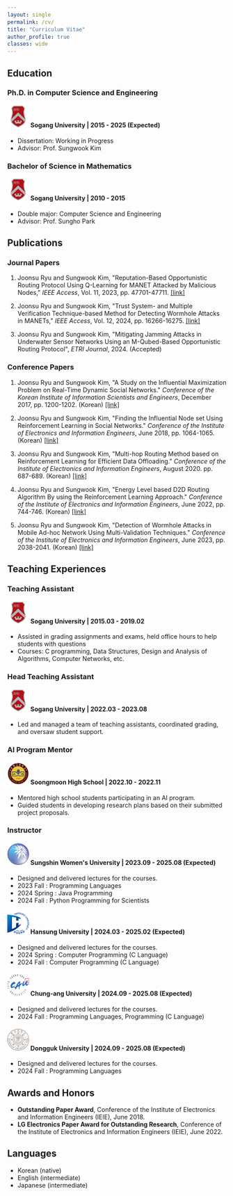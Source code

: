 ```yaml
---
layout: single
permalink: /cv/
title: "Curriculum Vitae"
author_profile: true
classes: wide
---
```


## Education
### Ph.D. in Computer Science and Engineering
#### <img src="\assets\sogang.png" width=50 height=50> **Sogang University** | 2015 - 2025 (Expected)
- Dissertation: Working in Progress
- Advisor: Prof. Sungwook Kim

### Bachelor of Science in Mathematics
#### <img src="\assets\sogang.png" width=50 height=50> **Sogang University** | 2010 - 2015
- Double major: Computer Science and Engineering
- Advisor: Prof. Sungho Park

## Publications
### Journal Papers
1. Joonsu Ryu and Sungwook Kim, "Reputation-Based Opportunistic Routing Protocol Using Q-Learning for MANET Attacked by Malicious Nodes," *IEEE Access*, Vol. 11, 2023, pp. 47701-47711. [[link]](https://ieeexplore.ieee.org/document/10038554)

2. Joonsu Ryu and Sungwook Kim, "Trust System- and Multiple Verification Technique-based Method for Detecting Wormhole Attacks in MANETs," *IEEE Access*, Vol. 12, 2024, pp. 16266-16275. [[link]](https://ieeexplore.ieee.org/document/10403892)

3. Joonsu Ryu and Sungwook Kim, "Mitigating Jamming Attacks in Underwater Sensor Networks Using an M-Qubed-Based Opportunistic Routing Protocol", *ETRI Journal*, 2024. (Accepted)

### Conference Papers
1. Joonsu Ryu and Sungwook Kim, "A Study on the Influential Maximization Problem on Real-Time Dynamic Social Networks." *Conference of the Korean Institute of Information Scientists and Engineers*, December 2017, pp. 1200-1202. (Korean) [[link]](https://www.dbpia.co.kr/journal/articleDetail?nodeId=NODE07322440)

2. Joonsu Ryu and Sungwook Kim, "Finding the Influential Node set Using Reinforcement Learning in Social Networks." *Conference of the Institute of Electronics and Information Engineers*, June 2018, pp. 1064-1065. (Korean) [[link]](https://www.dbpia.co.kr/journal/articleDetail?nodeId=NODE07515957)

3. Joonsu Ryu and Sungwook Kim, "Multi-hop Routing Method based on Reinforcement Learning for Efficient Data Offloading." *Conference of the Institute of Electronics and Information Engineers*, August 2020. pp. 687-689. (Korean) [[link]](https://www.dbpia.co.kr/journal/articleDetail?nodeId=NODE10447955)

4. Joonsu Ryu and Sungwook Kim, "Energy Level based D2D Routing Algorithm By using the Reinforcement Learning Approach." *Conference of the Institute of Electronics and Information Engineers*, June 2022, pp. 744-746. (Korean) [[link]](https://www.dbpia.co.kr/journal/articleDetail?nodeId=NODE11132455)

5. Joonsu Ryu and Sungwook Kim, "Detection of Wormhole Attacks in Mobile Ad-hoc Network Using Multi-Validation Techniques." *Conference of the Institute of Electronics and Information Engineers*, June 2023, pp. 2038-2041. (Korean) [[link]](https://www.dbpia.co.kr/journal/articleDetail?nodeId=NODE11522580)

## Teaching Experiences
### Teaching Assistant
#### <img src="\assets\sogang.png" width=50 height=50> **Sogang University** | 2015.03 - 2019.02
- Assisted in grading assignments and exams, held office hours to help students with questions
- Courses: C programming, Data Structures, Design and Analysis of Algorithms, Computer Networks, etc.

### Head Teaching Assistant
#### <img src="\assets\sogang.png" width=50 height=50> **Sogang University** | 2022.03 - 2023.08
- Led and managed a team of teaching assistants, coordinated grading, and oversaw student support.

### AI Program Mentor
#### <img src="\assets\soongmoon.png" width=50 height=50> **Soongmoon High School** | 2022.10 - 2022.11
- Mentored high school students participating in an AI program.
- Guided students in developing research plans based on their submitted project proposals.

### Instructor
#### <img src="\assets\sungshin.png" width=50 height=50> **Sungshin Women's University** | 2023.09 - 2025.08 (Expected)
- Designed and delivered lectures for the courses.
- 2023 Fall : Programming Languages
- 2024 Spring : Java Programming
- 2024 Fall : Python Programming for Scientists

#### <img src="\assets\hansung.png" width=50 height=50> **Hansung University** | 2024.03 - 2025.02 (Expected)
- Designed and delivered lectures for the courses.
- 2024 Spring : Computer Programming (C Language)
- 2024 Fall : Computer Programming (C Language)

#### <img src="\assets\chungang.png" width=50 height=50> **Chung-ang University** | 2024.09 - 2025.08 (Expected)
- Designed and delivered lectures for the courses.
- 2024 Fall : Programming Languages, Programming (C Language)

#### <img src="\assets\dongguk.png" width=50 height=50> **Dongguk University** | 2024.09 - 2025.08 (Expected)
- Designed and delivered lectures for the courses.
- 2024 Fall : Programming Languages

## Awards and Honors
- **Outstanding Paper Award**, Conference of the Institute of Electronics and Information Engineers (IEIE), June 2018.
- **LG Electronics Paper Award for Outstanding Research**, Conference of the Institute of Electronics and Information Engineers (IEIE), June 2022.

## Languages
- Korean (native)
- English (intermediate)
- Japanese (intermediate)